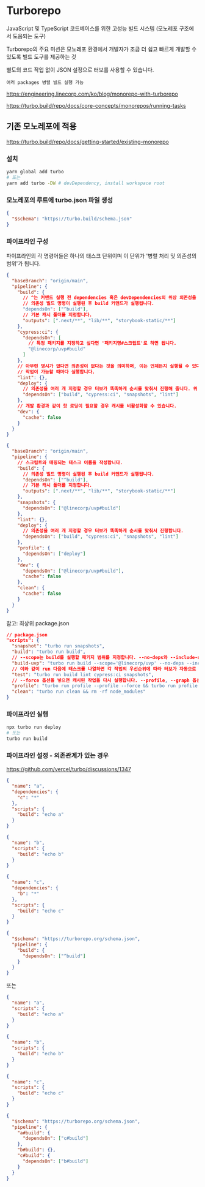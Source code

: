 # Turborepo

JavaScript 및 TypeScript 코드베이스를 위한 고성능 빌드 시스템 (모노레포 구조에서 도움되는 도구)

Turborepo의 주요 미션은 모노레포 환경에서 개발자가 조금 더 쉽고 빠르게 개발할 수 있도록 빌드 도구를 제공하는 것

별도의 코드 작업 없이 JSON 설정으로 터보를 사용할 수 있습니다.

`여러 packages 병렬 빌드 실행 가능`

https://engineering.linecorp.com/ko/blog/monorepo-with-turborepo

https://turbo.build/repo/docs/core-concepts/monorepos/running-tasks

## 기존 모노레포에 적용

https://turbo.build/repo/docs/getting-started/existing-monorepo

### 설치

```bash
yarn global add turbo
# 또는
yarn add turbo -DW # devDependency, install workspace root
```

### 모노레포의 루트에 turbo.json 파일 생성

```json
{
  "$schema": "https://turbo.build/schema.json"
}
```

### 파이프라인 구성

파이프라인의 각 명령어들은 하나의 태스크 단위이며 이 단위가 '병렬 처리 및 의존성의 범위'가 됩니다.

```json
{
  "baseBranch": "origin/main",
  "pipeline": {
    "build": {
      // ^는 커맨드 실행 전 dependencies 혹은 devDependencies의 위상 의존성을 가질 때 명시해 줍니다(https://turborepo.org/docs/glossary#topological-order).
      // 의존성 빌드 명령이 실행된 후 build 커맨드가 실행됩니다.
      "dependsOn": ["^build"],
      // 기본 캐시 폴더를 지정합니다.
      "outputs": [".next/**", "lib/**", "storybook-static/**"]
    },
    "cypress:ci": {
      "dependsOn": [
        // 특정 패키지를 지정하고 싶다면 '패키지명#스크립트'로 하면 됩니다.
        "@linecorp/uvp#build"
      ]
    },
    // 아무런 명시가 없다면 의존성이 없다는 것을 의미하며, 이는 언제든지 실행될 수 있다는 것을 의미합니다.
    // 작업이 가능할 때마다 실행합니다.
    "lint": {},
    "deploy": {
      // 의존성을 여러 개 지정할 경우 터보가 똑똑하게 순서를 맞춰서 진행해 줍니다. 위 'Profile in browser'의 이미지를 참고해 주세요.
      "dependsOn": ["build", "cypress:ci", "snapshots", "lint"]
    },
    // 개발 환경과 같이 핫 로딩이 필요할 경우 캐시를 비활성화할 수 있습니다.
    "dev": {
      "cache": false
    }
  }
}
```

```json
{
  "baseBranch": "origin/main",
  "pipeline": {
    // 스크립트와 매핑되는 태스크 이름을 작성합니다.
    "build": {
      // 의존성 빌드 명령이 실행된 후 build 커맨드가 실행됩니다.
      "dependsOn": ["^build"],
      // 기본 캐시 폴더를 지정합니다.
      "outputs": [".next/**", "lib/**", "storybook-static/**"]
    },
    "snapshots": {
      "dependsOn": ["@linecorp/uvp#build"]
    },
    "lint": {},
    "deploy": {
      // 의존성을 여러 개 지정할 경우 터보가 똑똑하게 순서를 맞춰서 진행합니다.
      "dependsOn": ["build", "cypress:ci", "snapshots", "lint"]
    },
    "profile": {
      "dependsOn": ["deploy"]
    },
    "dev": {
      "dependsOn": ["@linecorp/uvp#build"],
      "cache": false
    },
    "clean": {
      "cache": false
    }
  }
}
```

참고: 최상위 package.json

```json
// package.json
"scripts": {
  "snapshot": "turbo run snapshots",
  "build": "turbo run build",
  // --scope는 build를 실행할 패키지 범위를 지정합니다. --no-deps와 --include-dependencies를 함께 사용하면 해당 스크립트에 필요한 의존성과 함께 실행합니다.
  "build-uvp": "turbo run build --scope='@linecorp/uvp' --no-deps --include-dependencies",
  // 이와 같이 run 다음에 태스크를 나열하면 각 작업의 우선순위에 따라 터보가 자동으로 정렬해 실행합니다.
  "test": "turbo run build lint cypress:ci snapshots",
  // --force 옵션을 넣으면 캐시된 작업을 다시 실행합니다. --profile, --graph 옵션은 아래에서 다시 다루겠습니다.
  "profile": "turbo run profile --profile --force && turbo run profile --graph",
  "clean": "turbo run clean && rm -rf node_modules"
}
```

### 파이프라인 실행

```bash
npx turbo run deploy
# 또는
turbo run build
```

### 파이프라인 설정 - 의존관계가 있는 경우

https://github.com/vercel/turbo/discussions/1347

```json
{
  "name": "a",
  "dependencies": {
    "c": "*"
  },
  "scripts": {
    "build": "echo a"
  }
}
```

```json
{
  "name": "b",
  "scripts": {
    "build": "echo b"
  }
}
```

```json
{
  "name": "c",
  "dependencies": {
    "b": "*"
  },
  "scripts": {
    "build": "echo c"
  }
}
```

```json
{
  "$schema": "https://turborepo.org/schema.json",
  "pipeline": {
    "build": {
      "dependsOn": ["^build"]
    }
  }
}
```

또는

```json
{
  "name": "a",
  "scripts": {
    "build": "echo a"
  }
}
```

```json
{
  "name": "b",
  "scripts": {
    "build": "echo b"
  }
}
```

```json
{
  "name": "c",
  "scripts": {
    "build": "echo c"
  }
}
```

```json
{
  "$schema": "https://turborepo.org/schema.json",
  "pipeline": {
    "a#build": {
      "dependsOn": ["c#build"]
    },
    "b#build": {},
    "c#build": {
      "dependsOn": ["b#build"]
    }
  }
}
```
